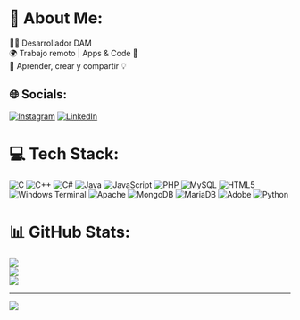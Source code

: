 # 💫 About Me:
👨‍💻 Desarrollador DAM  <br>🌍 Trabajo remoto | Apps & Code 🚀  <br>🎯 Aprender, crear y compartir 💡 


## 🌐 Socials:
[![Instagram](https://img.shields.io/badge/Instagram-%23E4405F.svg?logo=Instagram&logoColor=white)](https://instagram.com/modest.luis) [![LinkedIn](https://img.shields.io/badge/LinkedIn-%230077B5.svg?logo=linkedin&logoColor=white)](https://linkedin.com/in/ModestLuisBoquera) 

# 💻 Tech Stack:
![C](https://img.shields.io/badge/c-%2300599C.svg?style=for-the-badge&logo=c&logoColor=white) ![C++](https://img.shields.io/badge/c++-%2300599C.svg?style=for-the-badge&logo=c%2B%2B&logoColor=white) ![C#](https://img.shields.io/badge/c%23-%23239120.svg?style=for-the-badge&logo=csharp&logoColor=white) ![Java](https://img.shields.io/badge/java-%23ED8B00.svg?style=for-the-badge&logo=openjdk&logoColor=white) ![JavaScript](https://img.shields.io/badge/javascript-%23323330.svg?style=for-the-badge&logo=javascript&logoColor=%23F7DF1E) ![PHP](https://img.shields.io/badge/php-%23777BB4.svg?style=for-the-badge&logo=php&logoColor=white) ![MySQL](https://img.shields.io/badge/mysql-4479A1.svg?style=for-the-badge&logo=mysql&logoColor=white) ![HTML5](https://img.shields.io/badge/html5-%23E34F26.svg?style=for-the-badge&logo=html5&logoColor=white) ![Windows Terminal](https://img.shields.io/badge/Windows%20Terminal-%234D4D4D.svg?style=for-the-badge&logo=windows-terminal&logoColor=white) ![Apache](https://img.shields.io/badge/apache-%23D42029.svg?style=for-the-badge&logo=apache&logoColor=white) ![MongoDB](https://img.shields.io/badge/MongoDB-%234ea94b.svg?style=for-the-badge&logo=mongodb&logoColor=white) ![MariaDB](https://img.shields.io/badge/MariaDB-003545?style=for-the-badge&logo=mariadb&logoColor=white) ![Adobe](https://img.shields.io/badge/adobe-%23FF0000.svg?style=for-the-badge&logo=adobe&logoColor=white) ![Python](https://img.shields.io/badge/python-3670A0?style=for-the-badge&logo=python&logoColor=ffdd54)
# 📊 GitHub Stats:
![](https://github-readme-stats.vercel.app/api?username=twelfetitan&theme=dark&hide_border=false&include_all_commits=true&count_private=false)<br/>
![](https://nirzak-streak-stats.vercel.app/?user=twelfetitan&theme=dark&hide_border=false)<br/>
![](https://github-readme-stats.vercel.app/api/top-langs/?username=twelfetitan&theme=dark&hide_border=false&include_all_commits=true&count_private=false&layout=compact)

---
[![](https://visitcount.itsvg.in/api?id=twelfetitan&icon=0&color=0)](https://visitcount.itsvg.in)

<!-- Proudly created with GPRM ( https://gprm.itsvg.in ) -->
